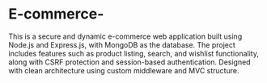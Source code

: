 # E-commerce-
This is a secure and dynamic e-commerce web application built using Node.js and Express.js, with MongoDB as the database. The project includes features such as product listing, search, and wishlist functionality, along with CSRF protection and session-based authentication. Designed with clean architecture using custom middleware and MVC structure.
